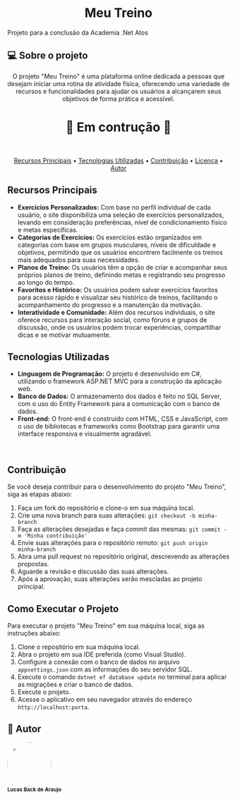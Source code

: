 <h1 align="center">Meu Treino</h1>
Projeto para a conclusão da Academia .Net Atos

## 💻 Sobre o projeto
<p align="center">O projeto "Meu Treino" é uma plataforma online dedicada a pessoas que desejam iniciar uma rotina de atividade física, oferecendo uma variedade 
  de recursos e funcionalidades para ajudar os usuários a alcançarem seus objetivos de forma prática e acessível.</p>

<h1 align="center"> 
	🚧  Em contrução 🚧
</h1>

<br/>

<p align="center">
 <a href="#recursosPrincipais">Recursos Principais</a> •
 <a href="#tecnologia">Tecnologias Utilizadas</a> • 
 <a href="#contribuicao">Contribuição</a> • 
 <a href="#-licenc-a">Licença</a> • 
 <a href="#-autor">Autor</a>
</p>

<h2 id="recursosPrincipais">Recursos Principais</h2>
<ul>
  <li><strong>Exercícios Personalizados:</strong> Com base no perfil individual de cada usuário, o site disponibiliza uma seleção de exercícios personalizados, levando em consideração preferências, nível de condicionamento físico e metas específicas.</li>
  <li><strong>Categorias de Exercícios:</strong> Os exercícios estão organizados em categorias com base em grupos musculares, níveis de dificuldade e objetivos, permitindo que os usuários encontrem facilmente os treinos mais adequados para suas necessidades.</li>
  <li><strong>Planos de Treino:</strong> Os usuários têm a opção de criar e acompanhar seus próprios planos de treino, definindo metas e registrando seu progresso ao longo do tempo.</li>
  <li><strong>Favoritos e Histórico:</strong> Os usuários podem salvar exercícios favoritos para acesso rápido e visualizar seu histórico de treinos, facilitando o acompanhamento do progresso e a manutenção da motivação.</li>
  <li><strong>Interatividade e Comunidade:</strong> Além dos recursos individuais, o site oferece recursos para interação social, como fóruns e grupos de discussão, onde os usuários podem trocar experiências, compartilhar dicas e se motivar mutuamente.</li>
</ul>

<h2 id="tecnologia">Tecnologias Utilizadas</h2>

<ul>
  <li><strong>Linguagem de Programação:</strong> O projeto é desenvolvido em C#, utilizando o framework ASP.NET MVC para a construção da aplicação web.</li>
  <li><strong>Banco de Dados:</strong> O armazenamento dos dados é feito no SQL Server, com o uso do Entity Framework para a comunicação com o banco de dados.</li>
  <li><strong>Front-end:</strong> O front-end é construído com HTML, CSS e JavaScript, com o uso de bibliotecas e frameworks como Bootstrap para garantir uma interface responsiva e visualmente agradável.</li>
</ul>
<br/>

<h2 id="contribuicao">Contribuição</h2>

<p>Se você deseja contribuir para o desenvolvimento do projeto "Meu Treino", siga as etapas abaixo:</p>

<ol>
  <li>Faça um fork do repositório e clone-o em sua máquina local.</li>
  <li>Crie uma nova branch para suas alterações: <code>git checkout -b minha-branch</code></li>
  <li>Faça as alterações desejadas e faça commit das mesmas: <code>git commit -m 'Minha contribuição'</code></li>
  <li>Envie suas alterações para o repositório remoto: <code>git push origin minha-branch</code></li>
  <li>Abra uma pull request no repositório original, descrevendo as alterações propostas.</li>
  <li>Aguarde a revisão e discussão das suas alterações.</li>
  <li>Após a aprovação, suas alterações serão mescladas ao projeto principal.</li>
</ol>

<h2 id="como_executar-projeto">Como Executar o Projeto</h2>

<p>Para executar o projeto "Meu Treino" em sua máquina local, siga as instruções abaixo:</p>

<ol>
  <li>Clone o repositório em sua máquina local.</li>
  <li>Abra o projeto em sua IDE preferida (como Visual Studio).</li>
  <li>Configure a conexão com o banco de dados no arquivo <code>appsettings.json</code> com as informações do seu servidor SQL.</li>
  <li>Execute o comando <code>dotnet ef database update</code> no terminal para aplicar as migrações e criar o banco de dados.</li>
  <li>Execute o projeto.</li>
  <li>Acesse o aplicativo em seu navegador através do endereço <code>http://localhost:porta</code>.</li>
</ol>

<h2> 🦸 Autor </h2>

 <img style="border-radius: 50%;" src="https://avatars.githubusercontent.com/u/113467764?v=4" width="100px;" alt=""/>
<br />
 <sub><b>Lucas Back de Araujo</b></sub></a> <a href="https://github.com/LucasBackA)](https://github.com/LucasBackAr" title="Github"></a>
 <br />

